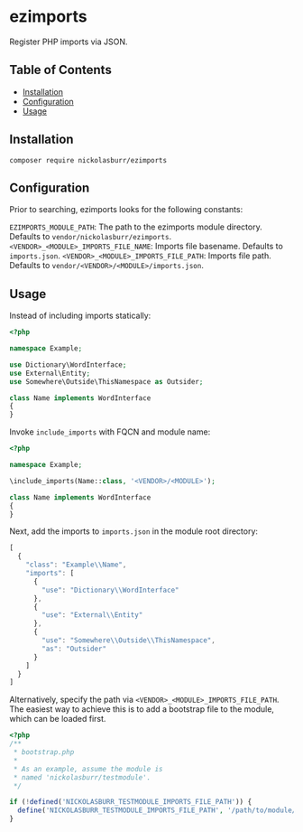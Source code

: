 # ezimports

Register PHP imports via JSON.

## Table of Contents

- [Installation](#installation)
- [Configuration](#configuration)
- [Usage](#usage)

## Installation

```
composer require nickolasburr/ezimports
```

## Configuration

Prior to searching, ezimports looks for the following constants:

`EZIMPORTS_MODULE_PATH`: The path to the ezimports module directory. Defaults to `vendor/nickolasburr/ezimports`.
`<VENDOR>_<MODULE>_IMPORTS_FILE_NAME`: Imports file basename. Defaults to `imports.json`.
`<VENDOR>_<MODULE>_IMPORTS_FILE_PATH`: Imports file path. Defaults to `vendor/<VENDOR>/<MODULE>/imports.json`.

## Usage

Instead of including imports statically:

```php
<?php

namespace Example;

use Dictionary\WordInterface;
use External\Entity;
use Somewhere\Outside\ThisNamespace as Outsider;

class Name implements WordInterface
{
}
```

Invoke `include_imports` with FQCN and module name:

```php
<?php

namespace Example;

\include_imports(Name::class, '<VENDOR>/<MODULE>');

class Name implements WordInterface
{
}
```

Next, add the imports to `imports.json` in the module root directory:

```js
[
  {
    "class": "Example\\Name",
    "imports": [
      {
        "use": "Dictionary\\WordInterface"
      },
      {
        "use": "External\\Entity"
      },
      {
        "use": "Somewhere\\Outside\\ThisNamespace",
        "as": "Outsider"
      }
    ]
  }
]
```

Alternatively, specify the path via `<VENDOR>_<MODULE>_IMPORTS_FILE_PATH`.
The easiest way to achieve this is to add a bootstrap file to the module,
which can be loaded first.

```php
<?php
/**
 * bootstrap.php
 *
 * As an example, assume the module is
 * named 'nickolasburr/testmodule'.
 */

if (!defined('NICKOLASBURR_TESTMODULE_IMPORTS_FILE_PATH')) {
  define('NICKOLASBURR_TESTMODULE_IMPORTS_FILE_PATH', '/path/to/module/imports.json');
}
```
